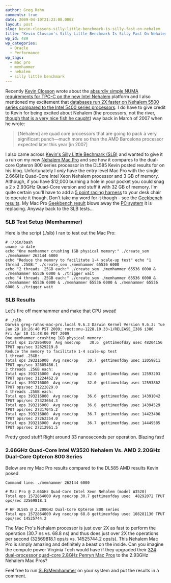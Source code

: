 ```yaml
---
author: Greg Rahn
comments: true
date: 2009-04-10T21:23:08.000Z
layout: post
slug: kevin-clossons-silly-little-benchmark-is-silly-fast-on-nehalem
title: "Kevin Closson's Silly Little Benchmark Is Silly Fast On Nehalem"
wp_id: 489
wp_categories:
  - Oracle
  - Performance
wp_tags:
  - mac pro
  - memhammer
  - nehalem
  - silly little benchmark
---
```


Recently [Kevin Closson](http://kevinclosson.wordpress.com) wrote about the [absurdly simple NUMA requirements for TPC-C on the new Intel Nehalem](http://kevinclosson.wordpress.com/2009/03/30/oracle-database-11g-with-intel-xeon-5570-tpc-c-result-astounding-yes-but-beware-of-the-absurdly-difficult-numa-software-configuration-requirements/) platform and I also mentioned my excitement that [databases run 2X faster on Nehalem 5500 series compared to the Intel 5400 series processors](http://structureddata.org/2009/04/01/intel-nehalem-ep-xeon-5500-series-processors-makes-databases-go-2x-faster/).  I do have to give credit to Kevin for being excited about Nehalem (the processors, not the river,  [though that is a very nice fish he caught](http://kevinclosson.wordpress.com/2007/03/29/oracle-on-virtual-machines-going-fishing-intel-%E2%80%9Cnehalem%E2%80%9D-xeon-quad-core-with-csi-floats/)) way back in March of 2007 when he wrote:

> [Nehalem] are quad core processors that are going to pack a very significant punch—much more so than the AMD Barcelona processor expected later this year [in 2007]

I also came across [Kevin's Silly Little Bechmark (SLB)](http://kevinclosson.wordpress.com/2007/01/30/oracle-on-opteron-with-linux-the-numa-angle-part-iii/) and wanted to give it a run on my new [Nehalem Mac Pro](http://www.apple.com/macpro/) and see how it compares to the dual-core Opteron 800 series processor in the DL585 Kevin posted results for on his blog.  Unfortunately I _only_ have the entry level Mac Pro with the single 2.66GHz Quad-Core Intel Xeon Nehalem processor and 3 GB of memory.   Although, if you have $12,000 burning a hole in your pocket you could snag a 2 x 2.93GHz Quad-Core version and stuff it with 32 GB of memory.  I'm quite certain you'll have to add a [5 point racing harness](http://www.racingseatsonline.com/Racing-Seat-Belts-&-Harnesses/c216/p5800/Race-Quip-5-Point-H-Style-Latch-&-Link-Harness/product_info.html?osCsid=58c318c638eb1d2c964459491ba51e4e) to your desk chair to operate it though.  Don't take my word for it though - see the [Geekbench results](http://browse.geekbench.ca/geekbench2/top).  My Mac Pro [Geekbench result](http://browse.geekbench.ca/geekbench2/view/126113) blows away the [PC system](http://browse.geekbench.ca/geekbench2/view/126557) it is replacing.  Anyway back to the SLB tests...

### SLB Test Setup (Memhammer)

Here is the script (./slb) I ran to test out the Mac Pro:

```
# !/bin/bash
uname -a date
echo "One memhammer crushing 1GB physical memory:" ./create_sem ./memhammer 262144 6000
echo "Reduce the memory to facilitate 1-4 scale-up test" echo "1 thread .25GB:" ./create_sem ./memhammer 65536 6000
echo "2 threads .25GB each:" ./create_sem ./memhammer 65536 6000 & ./memhammer 65536 6000 & ./trigger wait
echo "4 threads .25GB each:" ./create_sem ./memhammer 65536 6000 & ./memhammer 65536 6000 & ./memhammer 65536 6000 & ./memhammer 65536 6000 & ./trigger wait
```

### SLB Results

Let's fire off memhammer and make that CPU sweat!

```
# ./slb
Darwin greg-rahns-mac-pro.local 9.6.3 Darwin Kernel Version 9.6.3: Tue Jan 20 18:26:40 PST 2009; root:xnu-1228.10.33~1/RELEASE_I386 i386
Fri Apr 10 11:48:06 PDT 2009
One memhammer crushing 1GB physical memory:
Total ops 1572864000  Avg nsec/op    30.6  gettimeofday usec 48204156 TPUT ops/sec 32629219.8
Reduce the memory to facilitate 1-4 scale-up test
1 thread .25GB:
Total ops 393216000  Avg nsec/op    30.7  gettimeofday usec 12059811 TPUT ops/sec 32605486.1
2 threads .25GB each:
Total ops 393216000  Avg nsec/op    32.0  gettimeofday usec 12593203 TPUT ops/sec 31224462.9
Total ops 393216000  Avg nsec/op    32.0  gettimeofday usec 12593862 TPUT ops/sec 31222829.0
4 threads .25GB each:
Total ops 393216000  Avg nsec/op    36.6  gettimeofday usec 14391042 TPUT ops/sec 27323664.3
Total ops 393216000  Avg nsec/op    36.6  gettimeofday usec 14394529 TPUT ops/sec 27317045.2
Total ops 393216000  Avg nsec/op    36.7  gettimeofday usec 14423406 TPUT ops/sec 27262354.0
Total ops 393216000  Avg nsec/op    36.7  gettimeofday usec 14449585 TPUT ops/sec 27212961.5
```

Pretty good stuff!  Right around 33 nanoseconds per operation.  Blazing fast!

### 2.66GHz Quad-Core Intel W3520 Nehalem Vs. AMD 2.20GHz Dual-Core Opteron 800 Series

Below are my Mac Pro results compared to the DL585 AMD results Kevin posed.

```
Command line: ./memhammer 262144 6000

# Mac Pro @ 2.66GHz Quad-Core Intel Xeon Nehalem (model W3520)
Total ops 1572864000 Avg nsec/op 30.7 gettimeofday usec  48292072 TPUT ops/sec 32569818.1

# HP DL585 @ 2.200GHz Dual-Core Opteron 800 series
Total ops 1572864000 Avg nsec/op 68.8 gettimeofday usec 108281130 TPUT ops/sec 14525744.2
```

The Mac Pro's Nehalam processor is just over 2X as fast to perform the operation (30.7 ns vs. 68.8 ns) and thus does just over 2X the operations per second (32569818.1 ops/s vs. 14525744.2 ops/s).  This Nehalem Mac Pro is simply amazing and definitely a beast on the inside.  Can you imagine the compute power Virginia Tech would have if they upgraded their [324 dual-processor quad-core 2.8GHz Penryn Mac Pros](http://arstechnica.com/apple/news/2008/07/virginia-tech-building-supercomputer-out-of-324-mac-pros.ars) to the 2.93GHz Nehalem Mac Pros?

Feel free to run [SLB/Memhammer](http://kevinclosson.wordpress.com/2007/01/30/oracle-on-opteron-with-linux-the-numa-angle-part-iii) on your system and put the results in a comment.
